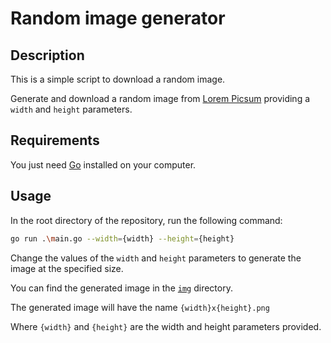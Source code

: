 # Random image generator

## Description

This is a simple script to download a random image.

Generate and download a random image from [Lorem Picsum](https://picsum.photos/) providing a `width` and `height` parameters.

## Requirements

You just need [Go](https://go.dev/dl/) installed on your computer.

## Usage

In the root directory of the repository, run the following command:

```sh
go run .\main.go --width={width} --height={height}
```

Change the values of the `width` and `height` parameters to generate the image at the specified size.

You can find the generated image in the [`img`](./img/README.md) directory.

The generated image will have the name `{width}x{height}.png`

Where `{width}` and `{height}` are the width and height parameters provided.
